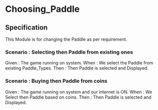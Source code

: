 # Choosing_Paddle

## Specification

This Module is for changing the Paddle as per requirement.

### Scenario : Selecting then Paddle from existing ones

Given : The game running on system.
When : We select the Paddle from existing Paddle_Types.
Then : Then Paddle is selected and Displayed.

### Scenario : Buying then Paddle from coins

Given : The game running on system and our internet is ON.
When : We Select then Paddle based on coins.
Then : Then Paddle is selected and Displayed.
